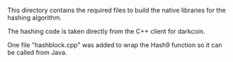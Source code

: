 This directory contains the required files to build the native libraries for the hashing algorithm.

The hashing code is taken directly from the C++ client for darkcoin.

One file "hashblock.cpp" was added to wrap the Hash9 function so it can be called from Java.